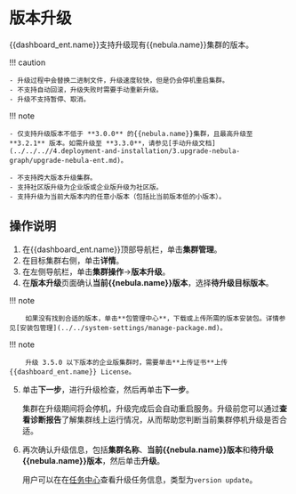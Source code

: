 # 版本升级

{{dashboard_ent.name}}支持升级现有{{nebula.name}}集群的版本。

!!! caution

    - 升级过程中会替换二进制文件，升级速度较快，但是仍会停机重启集群。
    - 不支持自动回滚，升级失败时需要手动重新升级。
    - 升级不支持暂停、取消。

!!! note

    
    
    - 仅支持升级版本不低于 **3.0.0** 的{{nebula.name}}集群，且最高升级至 **3.2.1** 版本。如需升级至 **3.3.0**，请参见[手动升级文档](../../..//4.deployment-and-installation/3.upgrade-nebula-graph/upgrade-nebula-ent.md)。
    
    - 不支持跨大版本升级集群。
    - 支持社区版升级为企业版或企业版升级为社区版。
    - 支持升级为当前大版本内的任意小版本（包括比当前版本低的小版本）。

## 操作说明

1. 在{{dashboard_ent.name}}顶部导航栏，单击**集群管理**。
2. 在目标集群右侧，单击**详情**。
3. 在左侧导航栏，单击**集群操作**->**版本升级**。
4. 在**版本升级**页面确认**当前{{nebula.name}}版本**，选择**待升级目标版本**。

  !!! note
  
        如果没有找到合适的版本，单击**包管理中心**，下载或上传所需的版本安装包。详情参见[安装包管理](../../system-settings/manage-package.md)。

  !!! note

        升级 3.5.0 以下版本的企业版集群时，需要单击**上传证书**上传{{dashboard_ent.name}} License。

5. 单击**下一步**，进行升级检查，然后再单击**下一步**。

   集群在升级期间将会停机，升级完成后会自动重启服务。升级前您可以通过**查看诊断报告**了解集群线上运行情况，从而帮助您判断当前集群停机升级是否合适。

6. 再次确认升级信息，包括**集群名称**、**当前{{nebula.name}}版本**和**待升级{{nebula.name}}版本**，然后单击**升级**。

   用户可以在在[任务中心](../../10.tasks.md)查看升级任务信息，类型为`version update`。
